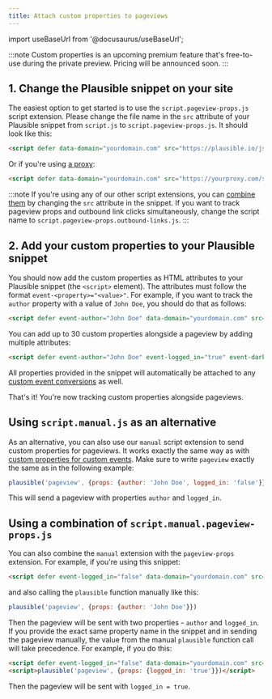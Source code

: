 ```yaml
---
title: Attach custom properties to pageviews
---
```


import useBaseUrl from '@docusaurus/useBaseUrl';

:::note
Custom properties is an upcoming premium feature that's free-to-use during the private preview. Pricing will be announced soon.
:::

## 1. Change the Plausible snippet on your site

The easiest option to get started is to use the `script.pageview-props.js` script extension. Please change the file name in the `src` attribute of your Plausible snippet from `script.js` to `script.pageview-props.js`. It should look like this:

```html
<script defer data-domain="yourdomain.com" src="https://plausible.io/js/script.pageview-props.js"></script>
```

Or if you're using [a proxy](/proxy/introduction.md):

```html
<script defer data-domain="yourdomain.com" src="https://yourproxy.com/script.pageview-props.js"></script>
```

:::note
If you're using any of our other script extensions, you can [combine them](script-extensions.md#you-can-combine-extensions-according-to-your-needs) by changing the `src` attribute in the snippet. If you want to track pageview props and outbound link clicks simultaneously, change the script name to `script.pageview-props.outbound-links.js`.
:::

## 2. Add your custom properties to your Plausible snippet

You should now add the custom properties as HTML attributes to your Plausible snippet (the `<script>` element). The attributes must follow the format `event-<property>="<value>"`. For example, if you want to track the `author` property with a value of `John Doe`, you should do that as follows:

```html
<script defer event-author="John Doe" data-domain="yourdomain.com" src="https://plausible.io/js/script.pageview-props.js"></script>
```

You can add up to 30 custom properties alongside a pageview by adding multiple attributes:

```html
<script defer event-author="John Doe" event-logged_in="true" event-darkmode="true" data-domain="yourdomain.com" src="https://plausible.io/js/script.pageview-props.js"></script>
```

All properties provided in the snippet will automatically be attached to any [custom event conversions](custom-event-goals.md) as well.

That's it! You're now tracking custom properties alongside pageviews.

## Using `script.manual.js` as an alternative

As an alternative, you can also use our `manual` script extension to send custom properties for pageviews. It works exactly the same way as with [custom properties for custom events](/custom-props/for-custom-events#2-using-the-manual-method). Make sure to write `pageview` exactly the same as in the following example:

```javascript
plausible('pageview', {props: {author: 'John Doe', logged_in: 'false'}})
```

This will send a pageview with properties `author` and `logged_in`.

## Using a combination of `script.manual.pageview-props.js`

You can also combine the `manual` extension with the `pageview-props` extension. For example, if you're using this snippet:

```html
<script defer event-logged_in="false" data-domain="yourdomain.com" src="https://plausible.io/js/script.manual.pageview-props.js"></script>
```

and also calling the `plausible` function manually like this:

```javascript
plausible('pageview', {props: {author: 'John Doe'}})
```

Then the pageview will be sent with two properties - `author` and `logged_in`. If you provide the exact same property name in the snippet and in sending the pageview manually, the value from the manual `plausible` function call will take precedence. For example, if you do this:

```html
<script defer event-logged_in="false" data-domain="yourdomain.com" src="https://plausible.io/js/script.manual.pageview-props.js"></script>
<script>plausible('pageview', {props: {logged_in: 'true'}})</script>
```

Then the pageview will be sent with `logged_in = true`.
